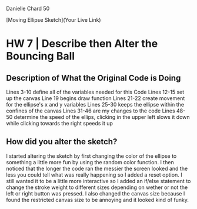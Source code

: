Danielle Chard 50

[Moving Ellipse Sketch](Your Live Link)


# HW 7 | Describe then Alter the Bouncing Ball

## Description of What the Original Code is Doing

Lines 3-10 define all of the variables needed for this Code
Lines 12-15 set up the canvas
Line 19 begins draw function
Lines 21-22 create movement for the ellipse's x and y variables
Lines 25-30 keeps the ellipse within the confines of the canvas
Lines 31-46 are my changes to the code
Lines 48-50 determine the speed of the ellips, clicking in the upper left slows it down while clicking towards the right speeds it up

## How did you alter the sketch?
I started altering the sketch by first changing the color of the ellipse to something a little more fun by using the random color function.
I then noticed that the longer the code ran the messier the screen looked and the less you could tell what was really happening so I added a reset option. I still wanted it to be a little more interactive so I added an if/else statement to change the stroke weight to different sizes depending on wether or not the left or right button was pressed. I also changed the canvas size because I found the restricted canvas size to be annoying and it looked kind of funky.
